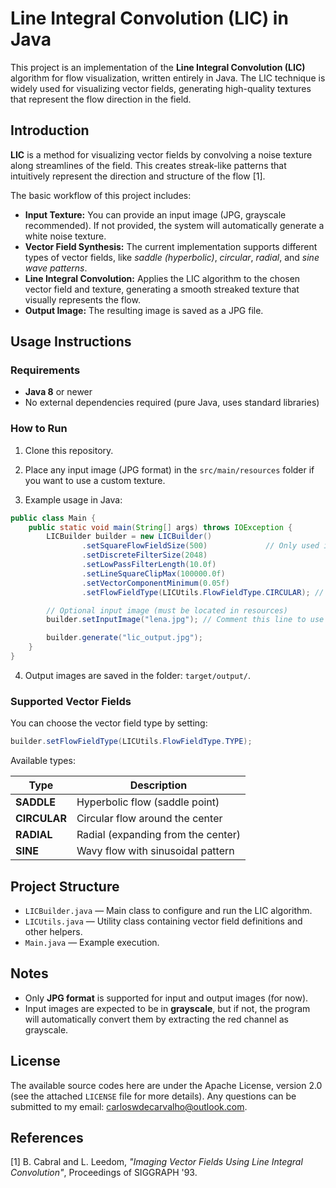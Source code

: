 # Line Integral Convolution (LIC) in Java

This project is an implementation of the **Line Integral Convolution (LIC)** algorithm for flow visualization, written entirely in Java. The LIC technique is widely used for visualizing vector fields, generating high-quality textures that represent the flow direction in the field.

## Introduction

**LIC** is a method for visualizing vector fields by convolving a noise texture along streamlines of the field. This creates streak-like patterns that intuitively represent the direction and structure of the flow [1].

The basic workflow of this project includes:

- **Input Texture:** You can provide an input image (JPG, grayscale recommended). If not provided, the system will automatically generate a white noise texture.
- **Vector Field Synthesis:** The current implementation supports different types of vector fields, like *saddle (hyperbolic)*, *circular*, *radial*, and *sine wave patterns*.
- **Line Integral Convolution:** Applies the LIC algorithm to the chosen vector field and texture, generating a smooth streaked texture that visually represents the flow.
- **Output Image:** The resulting image is saved as a JPG file.

## Usage Instructions

### Requirements

- **Java 8** or newer
- No external dependencies required (pure Java, uses standard libraries)

### How to Run

1. Clone this repository.

2. Place any input image (JPG format) in the `src/main/resources` folder if you want to use a custom texture.

3. Example usage in Java:

```java
public class Main {
    public static void main(String[] args) throws IOException {
        LICBuilder builder = new LICBuilder()
                .setSquareFlowFieldSize(500)             // Only used if no input image is provided
                .setDiscreteFilterSize(2048)
                .setLowPassFilterLength(10.0f)
                .setLineSquareClipMax(100000.0f)
                .setVectorComponentMinimum(0.05f)
                .setFlowFieldType(LICUtils.FlowFieldType.CIRCULAR); // <- Selects the vector field type

        // Optional input image (must be located in resources)
        builder.setInputImage("lena.jpg"); // Comment this line to use white noise

        builder.generate("lic_output.jpg");
    }
}
```

4. Output images are saved in the folder: `target/output/`.

### Supported Vector Fields

You can choose the vector field type by setting:

```java
builder.setFlowFieldType(LICUtils.FlowFieldType.TYPE);
```

Available types:

| Type        | Description                          |
|--------------|--------------------------------------|
| **SADDLE**   | Hyperbolic flow (saddle point)       |
| **CIRCULAR** | Circular flow around the center      |
| **RADIAL**   | Radial (expanding from the center)   |
| **SINE**     | Wavy flow with sinusoidal pattern    |

## Project Structure

- `LICBuilder.java` — Main class to configure and run the LIC algorithm.
- `LICUtils.java` — Utility class containing vector field definitions and other helpers.
- `Main.java` — Example execution.

## Notes

- Only **JPG format** is supported for input and output images (for now).
- Input images are expected to be in **grayscale**, but if not, the program will automatically convert them by extracting the red channel as grayscale.

## License

The available source codes here are under the Apache License, version 2.0 (see the attached `LICENSE` file for more details). Any questions can be submitted to my email: carloswdecarvalho@outlook.com.

## References

[1] B. Cabral and L. Leedom, *"Imaging Vector Fields Using Line Integral Convolution"*, Proceedings of SIGGRAPH '93.
